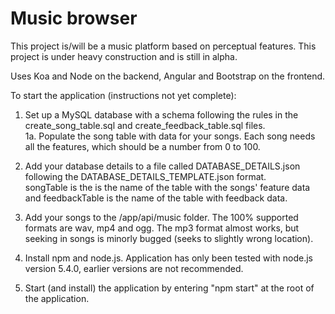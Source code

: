 # Music browser

This project is/will be a music platform based on perceptual features. This project is under heavy construction and is still in alpha.

Uses Koa and Node on the backend, Angular and Bootstrap on the frontend.

To start the application (instructions not yet complete):

1. Set up a MySQL database with a schema following the rules in the create_song_table.sql and create_feedback_table.sql files.    
1a. Populate the song table with data for your songs. Each song needs all the features, which should be a number from 0 to 100. 

2. Add your database details to a file called DATABASE_DETAILS.json following the DATABASE_DETAILS_TEMPLATE.json format.    
   songTable is the is the name of the table with the songs' feature data and feedbackTable is the name of the table with feedback data.

3. Add your songs to the /app/api/music folder. The 100% supported formats are wav, mp4 and ogg. The mp3 format almost works, but seeking in songs is minorly bugged (seeks to slightly wrong location).

4. Install npm and node.js. Application has only been tested with node.js version 5.4.0, earlier versions are not recommended.

5. Start (and install) the application by entering "npm start" at the root of the application.
